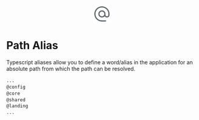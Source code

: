 <p align="center">
  <img src="../docs/images/path_alias.svg" alt="path-alias" width="48px" height="48px"/>
  <br>
</p>

# Path Alias

Typescript aliases allow you to define a word/alias in the application for an absolute path from which the path can be resolved.

```bash
...
@config 
@core
@shared
@landing
...
```
